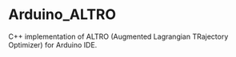 # Arduino_ALTRO
C++ implementation of ALTRO (Augmented Lagrangian TRajectory Optimizer) for Arduino IDE.
